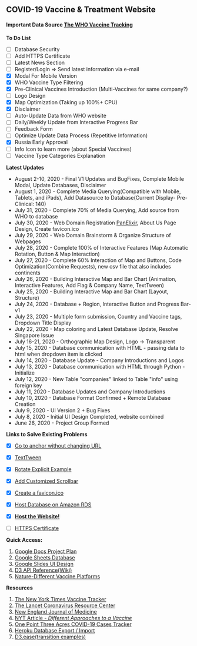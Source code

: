 ## COVID-19 Vaccine & Treatment Website

#### Important Data Source [The WHO Vaccine Tracking](https://www.who.int/publications/m/item/draft-landscape-of-covid-19-candidate-vaccines)

**To Do List**
* [ ] Database Security
* [ ] Add HTTPS Certificate
* [ ] Latest News Section
* [ ] Register/Login => Send latest information via e-mail
* [X] Modal For Mobile Version
* [X] WHO Vaccine Type Filtering
* [X] Pre-Clinical Vaccines Introduction (Multi-Vaccines for same company?)
* [ ] Logo Design
* [X] Map Optimization (Taking up 100%+ CPU)
* [X] Disclaimer
* [ ] Auto-Update Data from WHO website
* [ ] Daily/Weekly Update from Interactive Progress Bar
* [ ] Feedback Form
* [ ] Optimize Update Data Process (Repetitive Information)
* [X] Russia Early Approval
* [ ] Info Icon to learn more (about Special Vaccines)
* [ ] Vaccine Type Categories Explanation

**Latest Updates**
+ August 2-10, 2020 - Final V1 Updates and BugFixes, Complete Mobile Modal, Update Databases, Disclaimer
+ August 1, 2020 - Complete Media Querying(Compatible with Mobile, Tablets, and iPads), Add Datasource to Database(Current Display- Pre-Clinical: 140)
+ July 31, 2020 - Complete 70% of Media Querying, Add source from WHO to database
+ July 30, 2020 - Web Domain Registration [PanElixir](https://www.panelixir.com), About Us Page Design, Create favicon.ico
+ July 29, 2020 - Web Domain Brainstorm & Organize Structure of Webpages
+ July 28, 2020 - Complete 100% of Interactive Features (Map Automatic Rotation, Button & Map Interaction)
+ July 27, 2020 - Complete 60% Interaction of Map and Buttons, Code Optimization(Combine Requests), new csv file that also includes continents
+ July 26, 2020 - Building Interactive Map and Bar Chart (Animation, Interactive Features, Add Flag & Company Name, TextTween)
+ July 25, 2020 - Building Interactive Map and Bar Chart (Layout, Structure)
+ July 24, 2020 - Database + Region, Interactive Button and Progress Bar-v1
+ July 23, 2020 - Multiple form submission, Country and Vaccine tags, Dropdown Title Display
+ July 22, 2020 - Map coloring and Latest Database Update, Resolve Singapore Issue
+ July 16-21, 2020 - Orthographic Map Design, Logo → Transparent
+ July 15, 2020 - Database communication with HTML - passing data to html when dropdown item is clicked
+ July 14, 2020 - Database Update - Company Introductions and Logos
+ July 13, 2020 - Database communication with HTML through Python - Initialize
+ July 12, 2020 - New Table "companies" linked to Table "info" using foreign key
+ July 11, 2020 - Database Updates and Company Introductions
+ July 10, 2020 - Database Format Confirmed + Remote Database Creation
+ July 9, 2020 - UI Version 2 + Bug Fixes
+ July 8, 2020 - Initial UI Design Completed, website combined
+ June 26, 2020 - Project Group Formed

**Links to Solve Existing Problems**
* [X] [Go to anchor without changing URL](https://stackoverflow.com/questions/15223006/scroll-with-anchor-without-in-url)
* [X] [TextTween](https://observablehq.com/@d3/transition-texttween)
* [X] [Rotate Explicit Example](https://observablehq.com/@d3/world-tour)
* [X] [Add Customized Scrollbar](https://www.w3schools.com/howto/tryit.asp?filename=tryhow_css_custom_scrollbar)
* [X] [Create a favicon.ico](https://stackoverflow.com/questions/4888377/how-to-add-a-browser-tab-icon-favicon-for-a-website)
* [X] [Host Database on Amazon RDS](https://aws.amazon.com/getting-started/tutorials/create-connect-postgresql-db/)
* [X] [**Host the Website!**](https://docs.github.com/en/github/working-with-github-pages/managing-a-custom-domain-for-your-github-pages-site#configuring-a-subdomain)
* [ ] [HTTPS Certificate](https://letsencrypt.org/)


**Quick Access:**
1. [Google Docs Project Plan](https://docs.google.com/document/d/1deIU2SzWKDxPKVcOjmgND0dqXN83Fx7WdhrB9ZfNttE/edit?usp=sharing)
2. [Google Sheets Database](https://docs.google.com/spreadsheets/d/1uizkQFCIkAH1fuDuj_N01xJogvwoTmTiQziaBz1Xtvs/edit#gid=0)
3. [Google Slides UI Design](https://docs.google.com/presentation/d/1ibjxRnj7LZTH4G1Zy0rOL-0un8sc1Ab3FwR-Z1zx1uU/edit#slide=id.p)
4. [D3 API Reference(Wiki)](https://github.com/d3/d3/blob/master/API.md)
5. [Nature-Different Vaccine Platforms](https://www.nature.com/articles/s41563-020-0746-0)

**Resources**
1. [The New York Times Vaccine Tracker](https://www.nytimes.com/interactive/2020/science/coronavirus-vaccine-tracker.html)
2. [The Lancet Coronavirus Resource Center](https://www.thelancet.com/coronavirus?dgcid=kr_pop-up_tlcoronavirus20)
3. [New England Journal of Medicine](https://www.nejm.org/)
4. [NYT Article - *Different Approaches to a Vaccine*](https://www.nytimes.com/interactive/2020/05/20/science/coronavirus-vaccine-development.html?action=click&module=RelatedLinks&pgtype=Article)
5. [One Point Three Acres COVID-19 Cases Tracker](https://coronavirus.1point3acres.com/en)
6. [Heroku Database Export / Import](https://devcenter.heroku.com/articles/heroku-postgres-import-export)
7. [D3.ease(transition examples)](https://observablehq.com/@d3/easing-animations)